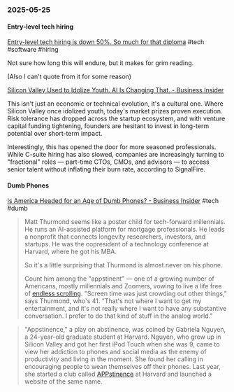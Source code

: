 ### 2025-05-25
#### Entry-level tech hiring
[Entry-level tech hiring is down 50%. So much for that diploma](https://archive.ph/vgMQV) #tech #software #hiring

Not sure how long this will endure, but it makes for grim reading.

(Also I can't quote from it for some reason)

[Silicon Valley Used to Idolize Youth. AI Is Changing That. - Business Insider](https://archive.is/smpAP)

This isn't just an economic or technical evolution, it's a cultural one. Where Silicon Valley once idolized youth, today's market prizes proven execution. Risk tolerance has dropped across the startup ecosystem, and with venture capital funding tightening, founders are hesitant to invest in long-term potential over short-term impact.

Interestingly, this has opened the door for more seasoned professionals. While C-suite hiring has also slowed, companies are increasingly turning to "fractional" roles — part-time CTOs, CMOs, and advisors — to access senior talent without inflating their burn rate, according to SignalFire.
#### Dumb Phones
[Is America Headed for an Age of Dumb Phones? - Business Insider](https://archive.ph/9zoA9) #tech #dumb

> Matt Thurmond seems like a poster child for tech-forward millennials. He runs an AI-assisted platform for mortgage professionals. He leads a nonprofit that connects longevity researchers, investors, and startups. He was the copresident of a technology conference at Harvard, where he got his MBA.
> 
> So it's a little surprising that Thurmond is almost never on his phone.
> 
> Count him among the "appstinent" — one of a growing number of Americans, mostly millennials and Zoomers, vowing to live a life free of [endless scrolling](https://archive.ph/o/9zoA9/https://www.businessinsider.com/teens-high-school-ditched-their-smartphones-founded-luddite-club-2022-10). "Screen time was just crowding out other things," says Thurmond, who's 41. "That's not where I want to get my entertainment, and it's not really where I want to have any substantive conversation. I prefer to do that kind of stuff in the analog world."

> "Appstinence," a play on abstinence, was coined by Gabriela Nguyen, a 24-year-old graduate student at Harvard. Nguyen, who grew up in Silicon Valley and got her first iPod Touch when she was 9, came to view her addiction to phones and social media as the enemy of productivity and living in the moment. She found her calling in encouraging people to wean themselves off their phones. Last year, she started a club called [APPstinence](https://archive.ph/o/9zoA9/https://appstinence.org/) at Harvard and launched a website of the same name.